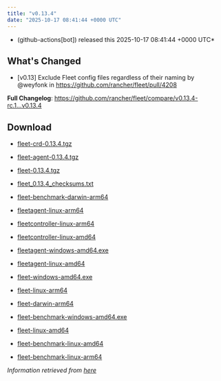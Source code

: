 ```yaml
---
title: "v0.13.4"
date: "2025-10-17 08:41:44 +0000 UTC"
---
```



*  (github-actions[bot]) released this 2025-10-17 08:41:44 +0000 UTC*


## What's Changed
* [v0.13] Exclude Fleet config files regardless of their naming by @weyfonk in https://github.com/rancher/fleet/pull/4208


**Full Changelog**: https://github.com/rancher/fleet/compare/v0.13.4-rc.1...v0.13.4




## Download

* [fleet-crd-0.13.4.tgz](https://github.com/rancher/fleet/releases/download/v0.13.4/fleet-crd-0.13.4.tgz)

* [fleet-agent-0.13.4.tgz](https://github.com/rancher/fleet/releases/download/v0.13.4/fleet-agent-0.13.4.tgz)

* [fleet-0.13.4.tgz](https://github.com/rancher/fleet/releases/download/v0.13.4/fleet-0.13.4.tgz)

* [fleet_0.13.4_checksums.txt](https://github.com/rancher/fleet/releases/download/v0.13.4/fleet_0.13.4_checksums.txt)

* [fleet-benchmark-darwin-arm64](https://github.com/rancher/fleet/releases/download/v0.13.4/fleet-benchmark-darwin-arm64)

* [fleetagent-linux-arm64](https://github.com/rancher/fleet/releases/download/v0.13.4/fleetagent-linux-arm64)

* [fleetcontroller-linux-arm64](https://github.com/rancher/fleet/releases/download/v0.13.4/fleetcontroller-linux-arm64)

* [fleetcontroller-linux-amd64](https://github.com/rancher/fleet/releases/download/v0.13.4/fleetcontroller-linux-amd64)

* [fleetagent-windows-amd64.exe](https://github.com/rancher/fleet/releases/download/v0.13.4/fleetagent-windows-amd64.exe)

* [fleetagent-linux-amd64](https://github.com/rancher/fleet/releases/download/v0.13.4/fleetagent-linux-amd64)

* [fleet-windows-amd64.exe](https://github.com/rancher/fleet/releases/download/v0.13.4/fleet-windows-amd64.exe)

* [fleet-linux-arm64](https://github.com/rancher/fleet/releases/download/v0.13.4/fleet-linux-arm64)

* [fleet-darwin-arm64](https://github.com/rancher/fleet/releases/download/v0.13.4/fleet-darwin-arm64)

* [fleet-benchmark-windows-amd64.exe](https://github.com/rancher/fleet/releases/download/v0.13.4/fleet-benchmark-windows-amd64.exe)

* [fleet-linux-amd64](https://github.com/rancher/fleet/releases/download/v0.13.4/fleet-linux-amd64)

* [fleet-benchmark-linux-amd64](https://github.com/rancher/fleet/releases/download/v0.13.4/fleet-benchmark-linux-amd64)

* [fleet-benchmark-linux-arm64](https://github.com/rancher/fleet/releases/download/v0.13.4/fleet-benchmark-linux-arm64)



*Information retrieved from [here](https://github.com/rancher/fleet/releases/tag/v0.13.4)*

